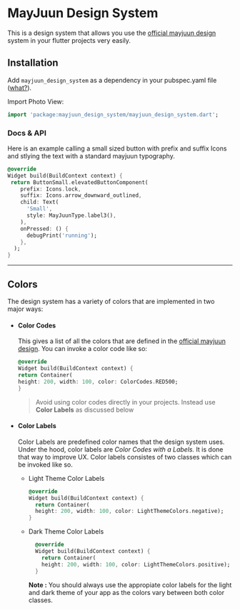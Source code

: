 # MayJuun Design System

This is a design system that allows you use the [official mayjuun design](<https://www.figma.com/file/yNUOneqHN92b5QkMCnleVb/MayJuun-Design-System-(Copy)>) system in your flutter projects very easily.

## Installation

Add `mayjuun_design_system` as a dependency in your pubspec.yaml file ([what?](https://flutter.io/using-packages/)).

Import Photo View:

```dart
import 'package:mayjuun_design_system/mayjuun_design_system.dart';
```

### Docs & API

Here is an example calling a small sized button with prefix and suffix Icons and stlying the text with a standard mayjuun typography.

```dart
@override
Widget build(BuildContext context) {
 return ButtonSmall.elevatedButtonComponent(
    prefix: Icons.lock,
    suffix: Icons.arrow_downward_outlined,
    child: Text(
      'Small',
      style: MayJuunType.label3(),
    ),
    onPressed: () {
      debugPrint('running');
    },
  );
}
```

---

## Colors

The design system has a variety of colors that are implemented in two major ways:

- #### Color Codes

  This gives a list of all the colors that are defined in the [official mayjuun design](<https://www.figma.com/file/yNUOneqHN92b5QkMCnleVb/MayJuun-Design-System-(Copy)?node-id=2%3A2>). You can invoke a color code like so:

  >

  ```dart
  @override
  Widget build(BuildContext context) {
  return Container(
  height: 200, width: 100, color: ColorCodes.RED500;
  }
  ```

  > Avoid using color codes directly in your projects. Instead use **Color Labels** as discussed below

- #### Color Labels

  Color Labels are predefined color names that the design system uses. Under the hood, color labels are _Color Codes with a Labels._ It is done that way to improve UX. Color labels consistes of two classes which can be invoked like so.

  >

  - Light Theme Color Labels

    >

    ```dart
    @override
    Widget build(BuildContext context) {
      return Container(
      height: 200, width: 100, color: LightThemeColors.negative);
    }
    ```

  - Dark Theme Color Labels

    >

    ```dart
      @override
      Widget build(BuildContext context) {
        return Container(
        height: 200, width: 100, color: LightThemeColors.positive);
      }

    ```

    **Note :**
    You should always use the appropiate color labels for the light and dark theme of your app as the colors vary between both color classes.
